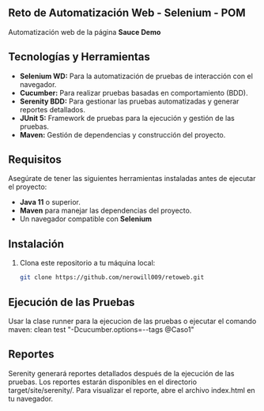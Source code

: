 ## Reto de Automatización Web - Selenium - POM

Automatización web de la página **Sauce Demo** 

## Tecnologías y Herramientas

- **Selenium WD:** Para la automatización de pruebas de interacción con el navegador.
- **Cucumber:** Para realizar pruebas basadas en comportamiento (BDD).
- **Serenity BDD:** Para gestionar las pruebas automatizadas y generar reportes detallados.
- **JUnit 5:** Framework de pruebas para la ejecución y gestión de las pruebas.
- **Maven:** Gestión de dependencias y construcción del proyecto.

## Requisitos

Asegúrate de tener las siguientes herramientas instaladas antes de ejecutar el proyecto:

- **Java 11** o superior.
- **Maven** para manejar las dependencias del proyecto.
- Un navegador compatible con **Selenium**

## Instalación

1. Clona este repositorio a tu máquina local:

    ```bash
    git clone https://github.com/nerowill009/retoweb.git
    ```


## Ejecución de las Pruebas

Usar la clase runner para la ejecucion de las pruebas o ejecutar el comando maven: 
clean test "-Dcucumber.options=--tags @Caso1"


## Reportes
Serenity generará reportes detallados después de la ejecución de las pruebas. 
Los reportes estarán disponibles en el directorio target/site/serenity/. Para visualizar el reporte, abre el archivo index.html en tu navegador.

